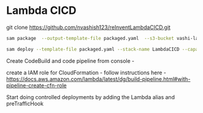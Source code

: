 # Lambda CICD 

git clone https://github.com/nvashish123/reInventLambdaCICD.git

```bash
sam package  --output-template-file packaged.yaml  --s3-bucket vashi-lambda-code
```


```bash
sam deploy --template-file packaged.yaml --stack-name LambdaCICD --capabilities CAPABILITY_IAM
```


Create CodeBuild and code pipeline from console - 

create a IAM role for CloudFormation - follow instructions here - https://docs.aws.amazon.com/lambda/latest/dg/build-pipeline.html#with-pipeline-create-cfn-role 

Start doing controlled deployments by adding the Lambda alias and preTrafficHook


